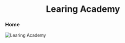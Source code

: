 <h1 align="center">Learing Academy</h1>

<h3>Home</h1>

![Learing Academy](https://drive.google.com/uc?id=1DEDs7K1r8zC-grQlh8efALZvf3NhNxBQ)

